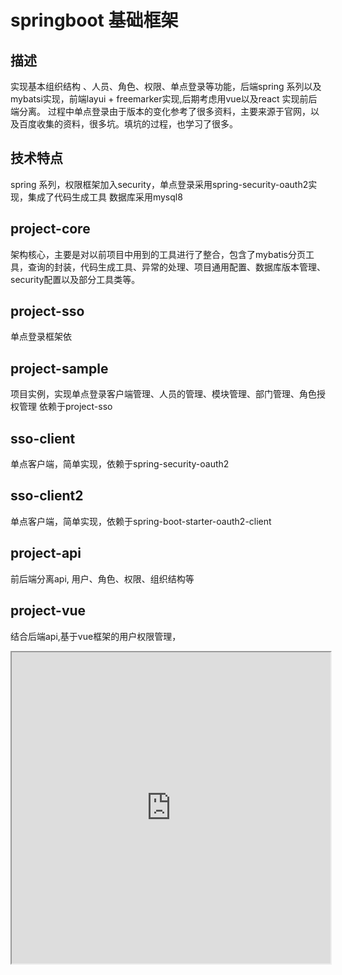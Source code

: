 # springboot 基础框架
## 描述    
   实现基本组织结构 、人员、角色、权限、单点登录等功能，后端spring 系列以及mybatsi实现，前端layui + freemarker实现,后期考虑用vue以及react 实现前后端分离。
   过程中单点登录由于版本的变化参考了很多资料，主要来源于官网，以及百度收集的资料，很多坑。填坑的过程，也学习了很多。
## 技术特点
   spring 系列，权限框架加入security，单点登录采用spring-security-oauth2实现，集成了代码生成工具
    数据库采用mysql8

## project-core 
   架构核心，主要是对以前项目中用到的工具进行了整合，包含了mybatis分页工具，查询的封装，代码生成工具、异常的处理、项目通用配置、数据库版本管理、security配置以及部分工具类等。

## project-sso
  单点登录框架依
   
## project-sample
   项目实例，实现单点登录客户端管理、人员的管理、模块管理、部门管理、角色授权管理
   依赖于project-sso
## sso-client
   单点客户端，简单实现，依赖于spring-security-oauth2
   
## sso-client2
   单点客户端，简单实现，依赖于spring-boot-starter-oauth2-client

## project-api
   前后端分离api, 用户、角色、权限、组织结构等
## project-vue
   结合后端api,基于vue框架的用户权限管理，

<iframe height=498 width=510 src="http://player.youku.com/embed/XNjcyMDU4Njg0">
   
 ![image](https://github.com/jackgit1214/project-start/blob/master/resources/login.jpg)

![image](https://github.com/jackgit1214/project-start/blob/master/resources/first.jpg) 

![image](https://github.com/jackgit1214/project-start/blob/master/resources/user.jpg) 
      
##相关资源

  QQ：19707910 <br/>
  spring: https://spring.io/ <br/>
  elementUi-plus: https://element-plus.org/#/zh-CN <br/>
  layUi: https://www.layui.com/ <br/>
  vue.js 官网：https://v3.vuejs.org/ <br/>
  vue-router 文档：http://router.vuejs.org/zh-cn/index.html/ <br/>
  vuex 文档：http://vuex.vuejs.org/ <br/>
  webpack 文档：https://webpack.github.io/docs/ <br/>
  ES2015 入门教程：http://es6.ruanyifeng.com/ <br/>
  scss 文档：http://sass-lang.com/documentation/file.SASS_REFERENCE.html <br/>
  mocha 文档: http://mochajs.org/ <br/>

